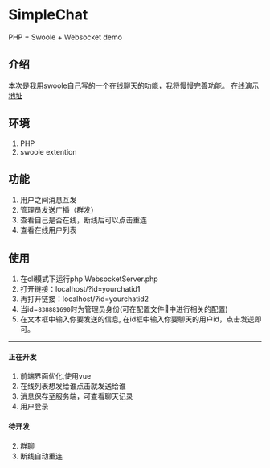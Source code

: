 # SimpleChat
PHP + Swoole + Websocket demo

## 介绍
本次是我用swoole自己写的一个在线聊天的功能，我将慢慢完善功能。
<a href="http://im.zmis.me">在线演示地址</a>


## 环境
1. PHP
2. swoole extention

## 功能
1. 用户之间消息互发
2. 管理员发送广播（群发）
3. 查看自己是否在线，断线后可以点击重连
4. 查看在线用户列表

## 使用

1. 在cli模式下运行php WebsocketServer.php
2. 打开链接：localhost/?id=yourchatid1
3. 再打开链接：localhost/?id=yourchatid2
4. 当id=`838881690`时为管理员身份(可在配置文件中进行相关的配置)
5. 在文本框中输入你要发送的信息, 在id框中输入你要聊天的用户id，点击发送即可。

***

#### 正在开发
1. 前端界面优化,使用vue
2. 在线列表想发给谁点击就发送给谁
3. 消息保存至服务端，可查看聊天记录
4. 用户登录

#### 待开发
2. 群聊
3. 断线自动重连
